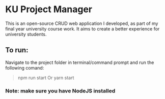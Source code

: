# KU Project Manager
This is an open-source CRUD web application I developed, as part of my final year university course work. It aims to create a better experience for university students.


## To run:
Navigate to the project folder in terminal/command prompt and run the following comand:

> npm run start
Or
> yarn start

### Note: make sure you have NodeJS installed
